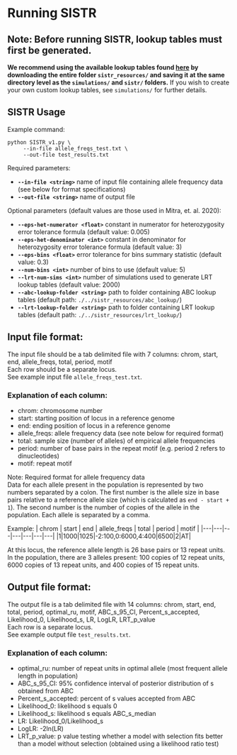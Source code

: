 # Running SISTR

## Note: Before running SISTR, lookup tables must first be generated. 
**We recommend using the available lookup tables found [here](https://drive.google.com/drive/folders/1p_QoSQ7gzs7hVEwfJyhGMT-ELXZcWoA_?usp=sharing) by downloading the entire folder `sistr_resources/` and saving it at the same directory level as the `simulations/` and `sistr/` folders.** If you wish to create your own custom lookup tables, see `simulations/` for further details. 

## SISTR Usage
Example command:
```
python SISTR_v1.py \
     --in-file allele_freqs_test.txt \
     --out-file test_results.txt 
```

Required parameters:  
* __`--in-file <string>`__ name of input file containing allele frequency data (see below for format specifications)  
* __`--out-file <string>`__ name of output file 

Optional parameters (default values are those used in Mitra, et. al. 2020):
* __`--eps-het-numerator <float>`__ constant in numerator for heterozygosity error tolerance formula (default value: 0.005) 
* __`--eps-het-denominator <int>`__ constant in denominator for heterozygosity error tolerance formula (default value: 3)
* __`--eps-bins <float>`__ error tolerance for bins summary statistic (default value: 0.3)
* __`--num-bins <int>`__ number of bins to use (default value: 5)
* __`--lrt-num-sims <int>`__ number of simulations used to generate LRT lookup tables (default value: 2000) 
* __`--abc-lookup-folder <string>`__ path to folder containing ABC lookup tables (default path: `./../sistr_resources/abc_lookup/`)
* __`--lrt-lookup-folder <string>`__ path to folder containing LRT lookup tables (default path: `./../sistr_resources/lrt_lookup/`)

## Input file format:
The input file should be a tab delimited file with 7 columns: chrom, start, end, allele_freqs, total, period, motif  
Each row should be a separate locus.  
See example input file `allele_freqs_test.txt`.

### Explanation of each column:
* chrom: chromosome number  
* start: starting position of locus in a reference genome  
* end: ending position of locus in a reference genome  
* allele_freqs: allele frequency data (see note below for required format)
* total: sample size (number of alleles) of empirical allele frequencies  
* period: number of base pairs in the repeat motif (e.g. period 2 refers to dinucleotides)  
* motif: repeat motif  

Note: Required format for allele frequency data  
Data for each allele present in the population is represented by two numbers separated by a colon. The first number is the allele size in base pairs relative to a reference allele size (which is calculated as `end - start + 1`). The second number is the number of copies of the allele in the population. Each allele is separated by a comma.  
   
Example: 
| chrom | start | end | allele_freqs | total | period | motif |
|---|---|---|---|---|---|---|
|1|1000|1025|-2:100,0:6000,4:400|6500|2|AT| 
   
At this locus, the reference allele length is 26 base pairs or 13 repeat units. In the population, there are 3 alleles present: 100 copies of 12 repeat units, 6000 copies of 13 repeat units, and 400 copies of 15 repeat units.

## Output file format:
The output file is a tab delimited file with 14 columns: chrom, start, end, total, period, optimal_ru, motif, ABC_s_95_CI, Percent_s_accepted, Likelihood_0, Likelihood_s, LR, LogLR, LRT_p_value    
Each row is a separate locus.  
See example output file `test_results.txt`.

### Explanation of each column:
* optimal_ru: number of repeat units in optimal allele (most frequent allele length in population)
* ABC_s_95_CI: 95% confidence interval of posterior distribution of s obtained from ABC
* Percent_s_accepted: percent of s values accepted from ABC
* Likelihood_0: likelihood s equals 0
* Likelihood_s: likelihood s equals ABC_s_median
* LR: Likelihood_0/Likelihood_s
* LogLR: -2ln(LR)
* LRT_p_value: p value testing whether a model with selection fits better than a model without selection (obtained using a likelihood ratio test)
